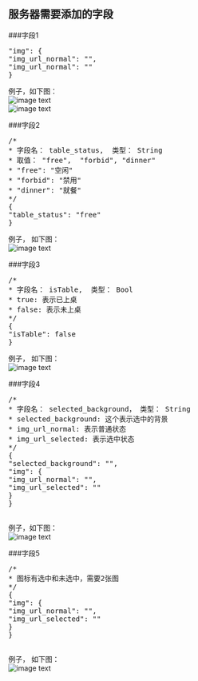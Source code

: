 
## 服务器需要添加的字段

###字段1
<pre>
"img": {
"img_url_normal": "",
"img_url_normal": ""
}
</pre>

例子，如下图：</br>
![image text](https://dn-otjqboap.qbox.me/71d3d66f5e5aaacd7ec1.png)</br>
![image text](https://dn-otjqboap.qbox.me/b1cd28990db5d20bfe74.png)</br>


###字段2
<pre>
/*
* 字段名： table_status,  类型： String
* 取值： "free",  "forbid", "dinner"
* "free": "空闲"
* "forbid": "禁用"
* "dinner": "就餐"
*/
{
"table_status": "free"
}
</pre>

例子， 如下图： </br>
![image text](https://dn-otjqboap.qbox.me/f12d773998820d07255b.png)</br>


###字段3
<pre>
/*
* 字段名： isTable,  类型： Bool
* true: 表示已上桌
* false: 表示未上桌
*/
{
"isTable": false
}
</pre>

例子， 如下图： </br>
![image text](https://dn-otjqboap.qbox.me/2475f2f7c31b7c588cce.png)


###字段4
<pre>
/*
* 字段名： selected_background， 类型： String
* selected_background: 这个表示选中的背景
* img_url_normal: 表示普通状态
* img_url_selected: 表示选中状态
*/
{
"selected_background": "",
"img": {
"img_url_normal": "",
"img_url_selected": ""
}
}

</pre>


例子，如下图： </br>
![image text](https://dn-otjqboap.qbox.me/2628ffda477d5f4c19a8.png)


###字段5
<pre>
/*
* 图标有选中和未选中，需要2张图
*/
{
"img": {
"img_url_normal": "",
"img_url_selected": ""
}
}

</pre>


例子， 如下图： </br>
![image text](https://dn-otjqboap.qbox.me/b4953f06381305b95bc1.png)




